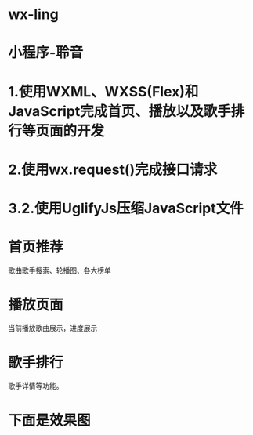 # wx-ling
# 小程序-聆音
# 1.使用WXML、WXSS(Flex)和JavaScript完成首页、播放以及歌手排行等页面的开发
# 2.使用wx.request()完成接口请求
# 3.2.使用UglifyJs压缩JavaScript文件
# 首页推荐
歌曲歌手搜索、轮播图、各大榜单
# 播放页面
当前播放歌曲展示，进度展示
# 歌手排行
歌手详情等功能。

# 下面是效果图


